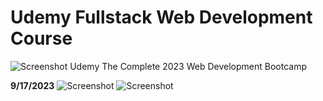 # Udemy Fullstack Web Development Course
![Screenshot](Screenshot_3)
Udemy The Complete 2023 Web Development Bootcamp

**9/17/2023**
![Screenshot](Screenshot_2)
![Screenshot](Screenshot_1)


